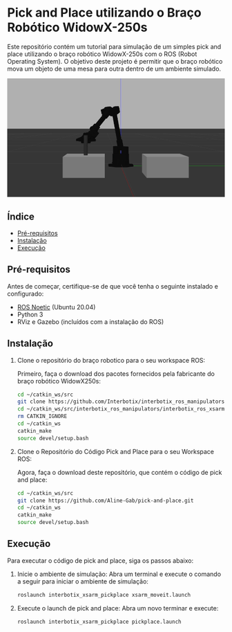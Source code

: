 # Pick and Place utilizando o Braço Robótico WidowX-250s

Este repositório contém um tutorial para simulação de um simples pick and place utilizando o braço robótico WidowX-250s com o ROS (Robot Operating System). O objetivo deste projeto é permitir que o braço robótico mova um objeto de uma mesa para outra dentro de um ambiente simulado.

![Demonstração do Pick and Place](interbotix_xsarm_pickplace/images/pick.gif)

## Índice
- [Pré-requisitos](#pré-requisitos)
- [Instalação](#instalação)
- [Execução](#execução)


## Pré-requisitos

Antes de começar, certifique-se de que você tenha o seguinte instalado e configurado:

- [ROS Noetic](http://wiki.ros.org/noetic/Installation/Ubuntu) (Ubuntu 20.04)
- Python 3
- RViz e Gazebo (incluídos com a instalação do ROS)

## Instalação

1. Clone o repositório do braço robotico para o seu workspace ROS:

   Primeiro, faça o download dos pacotes fornecidos pela fabricante do braço robótico WidowX250s:
   ```bash
   cd ~/catkin_ws/src
   git clone https://github.com/Interbotix/interbotix_ros_manipulators.git
   cd ~/catkin_ws/src/interbotix_ros_manipulators/interbotix_ros_xsarms/
   rm CATKIN_IGNORE 
   cd ~/catkin_ws
   catkin_make
   source devel/setup.bash 
   
2. Clone o Repositório do Código Pick and Place para o seu Workspace ROS:

   Agora, faça o download deste repositório, que contém o código de pick and place:
   ```bash
   cd ~/catkin_ws/src
   git clone https://github.com/Aline-Gab/pick-and-place.git
   cd ~/catkin_ws
   catkin_make
   source devel/setup.bash

## Execução
Para executar o código de pick and place, siga os passos abaixo:

1. Inicie o ambiente de simulação:
   Abra um terminal e execute o comando a seguir para iniciar o ambiente de simulação:
   ```bash
   roslaunch interbotix_xsarm_pickplace xsarm_moveit.launch 

2. Execute o launch de pick and place:
   Abra um novo terminar e execute:
   ```bash
   roslaunch interbotix_xsarm_pickplace pickplace.launch
     

